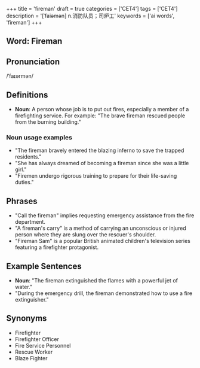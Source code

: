 +++
title = 'fireman'
draft = true
categories = ['CET4']
tags = ['CET4']
description = '[ˈfaiəmən] n.消防队员；司炉工'
keywords = ['ai words', 'fireman']
+++

## Word: Fireman

## Pronunciation
/ˈfaɪərmən/

## Definitions
- **Noun**: A person whose job is to put out fires, especially a member of a firefighting service. For example: "The brave fireman rescued people from the burning building."

### Noun usage examples
- "The fireman bravely entered the blazing inferno to save the trapped residents."
- "She has always dreamed of becoming a fireman since she was a little girl."
- "Firemen undergo rigorous training to prepare for their life-saving duties."

## Phrases
- "Call the fireman" implies requesting emergency assistance from the fire department.
- "A fireman's carry" is a method of carrying an unconscious or injured person where they are slung over the rescuer's shoulder.
- "Fireman Sam" is a popular British animated children's television series featuring a firefighter protagonist.

## Example Sentences
- **Noun**: "The fireman extinguished the flames with a powerful jet of water."
- "During the emergency drill, the fireman demonstrated how to use a fire extinguisher."

## Synonyms
- Firefighter
- Firefighter Officer
- Fire Service Personnel
- Rescue Worker
- Blaze Fighter
